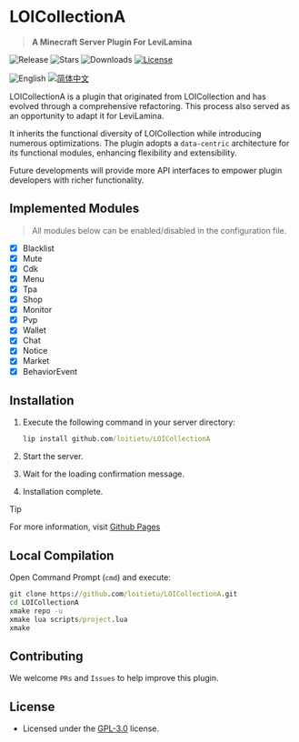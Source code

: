 # LOICollectionA

> **A Minecraft Server Plugin For LeviLamina**

![Release](https://img.shields.io/github/v/release/loitietu/LOICollectionA?style=flat-square)
![Stars](https://img.shields.io/github/stars/loitietu/LOICollectionA?style=social)
![Downloads](https://img.shields.io/github/downloads/loitietu/LOICollectionA/total?style=flat-square)
[![License](https://img.shields.io/github/license/loitietu/LOICollectionA)](LICENSE)

![English](https://img.shields.io/badge/English-inactive?style=for-the-badge)
[![简体中文](https://img.shields.io/badge/简体中文-informational?style=for-the-badge)](README.zh.md)

LOICollectionA is a plugin that originated from LOICollection and has evolved through a comprehensive refactoring. This process also served as an opportunity to adapt it for LeviLamina.

It inherits the functional diversity of LOICollection while introducing numerous optimizations. The plugin adopts a `data-centric` architecture for its functional modules, enhancing flexibility and extensibility.

Future developments will provide more API interfaces to empower plugin developers with richer functionality.

## Implemented Modules

> All modules below can be enabled/disabled in the configuration file.

- [x] Blacklist
- [x] Mute
- [x] Cdk
- [x] Menu
- [x] Tpa
- [x] Shop
- [x] Monitor
- [x] Pvp
- [x] Wallet
- [x] Chat
- [x] Notice
- [x] Market
- [x] BehaviorEvent

## Installation

1. Execute the following command in your server directory:

    ```cmd
    lip install github.com/loitietu/LOICollectionA
    ```

2. Start the server.
3. Wait for the loading confirmation message.
4. Installation complete.

> [!TIP]
> For more information, visit [Github Pages](https://loitietu.github.io/LOICollectionA/)

## Local Compilation

Open Command Prompt (`cmd`) and execute:

```cmd
git clone https://github.com/loitietu/LOICollectionA.git
cd LOICollectionA
xmake repo -u
xmake lua scripts/project.lua
xmake
```

## Contributing

We welcome `PRs` and `Issues` to help improve this plugin.

## License

- Licensed under the [GPL-3.0](LICENSE) license.
